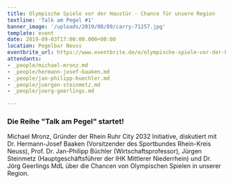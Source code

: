 ```yaml
---
title: Olympische Spiele vor der Haustür - Chance für unsere Region
textline: 'Talk am Pegel #1'
banner_image: '/uploads/2019/08/09/carry-71257.jpg'
template: event
date: 2019-09-03T17:00:00.000+00:00
location: Pegelbar Neuss
eventbrite_url: https://www.eventbrite.de/e/olympische-spiele-vor-der-haustur-chance-fur-unsere-region-tickets-68262612311
attendants:
- _people/michael-mronz.md
- _people/hermann-josef-baaken.md
- _people/jan-philipp-buechler.md
- _people/juergen-steinmetz.md
- _people/joerg-geerlings.md

---
```

### Die Reihe "Talk am Pegel" startet! 

Michael Mronz, Gründer der Rhein Ruhr City 2032 Initiative, diskutiert mit Dr. Hermann-Josef Baaken (Vorsitzender des Sportbundes Rhein-Kreis Neuss), Prof. Dr. Jan-Philipp Büchler (Wirtschaftsprofessor), Jürgen Steinmetz (Hauptgeschäftsführer der IHK Mittlerer Niederrhein) und Dr. Jörg Geerlings MdL über die Chancen von Olympischen Spielen in unserer Region.